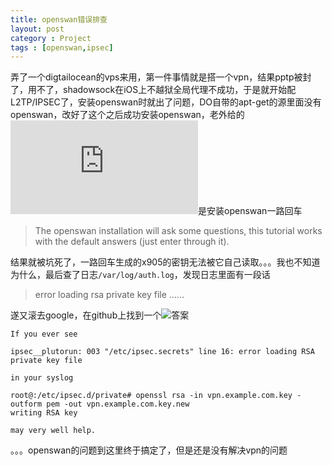 ```yaml
---
title: openswan错误排查
layout: post
category : Project
tags : [openswan,ipsec]
---
```

弄了一个digtailocean的vps来用，第一件事情就是搭一个vpn，结果pptp被封了，用不了，shadowsock在iOS上不越狱全局代理不成功，于是就开始配L2TP/IPSEC了，安装openswan时就出了问题，DO自带的apt-get的源里面没有openswan，改好了这个之后成功安装openswan，老外给的![教程](https://raymii.org/s/tutorials/IPSEC_L2TP_vpn_with_Ubuntu_12.04.html)是安装openswan一路回车

>The openswan installation will ask some questions, this tutorial works with the default answers (just enter through it).

结果就被坑死了，一路回车生成的x905的密钥无法被它自己读取。。。我也不知道为什么，最后查了日志`/var/log/auth.log`，发现日志里面有一段话

>error loading rsa private key file ……

遂又滚去google，在github上找到一个![答案](https://gist.github.com/stengaard/2955132)

	If you ever see
	
	ipsec__plutorun: 003 "/etc/ipsec.secrets" line 16: error loading RSA private key file
	
	in your syslog 
 
	root@:/etc/ipsec.d/private# openssl rsa -in vpn.example.com.key -outform pem -out vpn.example.com.key.new 
	writing RSA key
	
	may very well help.

。。。openswan的问题到这里终于搞定了，但是还是没有解决vpn的问题